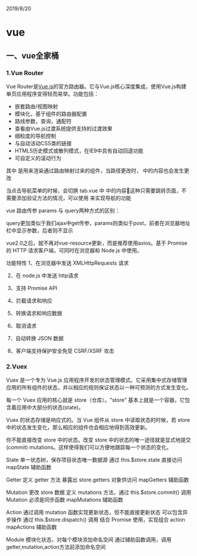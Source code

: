 2019/8/20

# vue

## 一、vue全家桶

### 1.Vue Router

Vue Router是[Vue.js](http://vuejs.org/)的官方路由器。它与Vue.js核心深度集成，使用Vue.js构建单页应用程序变得轻而易举。功能包括：

- 嵌套路由/视图映射
- 模块化，基于组件的路由器配置
- 路线参数，查询，通配符
- 查看由Vue.js过渡系统提供支持的过渡效果
- 细粒度的导航控制
- 与自动活动CSS类的链接
- HTML5历史模式或散列模式，在IE9中具有自动回退功能
- 可自定义的滚动行为



其中 <router-view> 是用来渲染通过路由映射过来的组件，当路径更改时，<router-view> 中的内容也会发生更改



当点击导航菜单的时候，会切换 tab.vue 中 <router-view> 中的内容这种只需要跳转页面，不需要添加验证方法的情况，可以使用 <router-link> 来实现导航的功能



vue 路由传参 params 与 query两种方式的区别：

​     query更加类似于我们ajax中get传参，params则类似于post，前者在浏览器地址栏中显示参数，后者则不显示



vue2.0之后，就不再对vue-resource更新，而是推荐使用axios。基于 Promise 的 HTTP 请求客户端，可同时在浏览器和 Node.js 中使用。

功能特性
         1、在浏览器中发送 XMLHttpRequests 请求

​         2、在 node.js 中发送 http请求

​         3、支持 Promise API

​         4、拦截请求和响应       

​         5、转换请求和响应数据        

​         6、取消请求        

​         7、自动转换 JSON 数据        

​         8、客户端支持保护安全免受 CSRF/XSRF 攻击

### 2.Vuex

Vuex 是一个专为 Vue.js 应用程序开发的状态管理模式。它采用集中式存储管理应用的所有组件的状态，并以相应的规则保证状态以一种可预测的方式发生变化。

每一个 Vuex 应用的核心就是 store（仓库）。"store" 基本上就是一个容器，它包含着应用中大部分的状态(state)。

Vuex 的状态存储是响应式的。当 Vue 组件从 store 中读取状态的时候，若 store 中的状态发生变化，那么相应的组件也会相应地得到高效更新。

你不能直接改变 store 中的状态。改变 store 中的状态的唯一途径就是显式地提交(commit) mutations。这样使得我们可以方便地跟踪每一个状态的变化。



State
单一状态树，保存项目状态唯一数据源
通过 this.$store.state 直接访问
mapState 辅助函数

Getter
定义 getter 方法
暴露出 store.getters 对象供访问
mapGetters 辅助函数

Mutation
更改 store 数据
定义 mutations 方法，通过 this.$store.commit() 调用
Mutation 必须是同步函数
mapMutations 辅助函数

Action
通过调用 mutation 函数实现更新状态，但不能直接更新状态
可以包含异步操作
通过 this.$store.dispatch() 调用
结合 Promise 使用，实现组合 action
mapActions 辅助函数

Module
模块化状态，对每个模块添加命名空间
通过辅助函数调用，调用getter,mutation,action方法前添加命名空间
